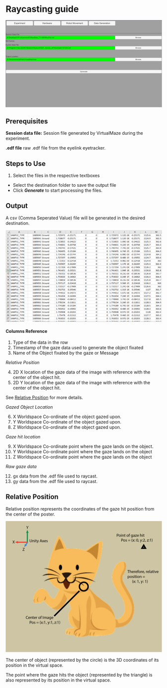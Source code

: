 # Raycasting guide
![data-generationScreenshot](/docs/images/data-generation.png)

## Prerequisites
**Session data file:** Session file generated by VirtualMaze during the experiment.

**.edf file** raw .edf file from the eyelink eyetracker.

## Steps to Use
1. Select the files in the respective textboxes
+ Select the destination folder to save the output file
+ Click ***Generate*** to start processing the files.

## Output
A csv (Comma Seperated Value) file will be generated in the desired destination.

![data-generation-outputScreenshot](/docs/images/data-generation-output.png)

#### Columns Reference
1. Type of the data in the row
2. Timestamp of the gaze data used to generate the object fixated
3. Name of the Object fixated by the gaze or Message

*Relative Position*

4. 2D X location of the gaze data of the image with reference with the center of the object hit.
5. 2D Y location of the gaze data of the image with reference with the center of the object hit.

See [Relative Position](#relative-position) for more details.

*Gazed Object Location*

6. X Worldspace Co-ordinate of the object gazed upon.
7. Y Worldspace Co-ordinate of the object gazed upon.
8. Z Worldspace Co-ordinate of the object gazed upon.

*Gaze hit location*

9. X Worldspace Co-ordinate point where the gaze lands on the object.
10. Y Worldspace Co-ordinate point where the gaze lands on the object
11. Z Worldspace Co-ordinate point where the gaze lands on the object

*Raw gaze data*

12. gx data from the .edf file used to raycast.
13. gy data from the .edf file used to raycast.

## Relative Position
Relative position represents the coordinates of the gaze hit position from the center of the poster.

![cat-poster](/docs/images/relativepos-explaination.png)

The center of object (represented by the circle) is the 3D coordinates of its position in the virtual space.

The point where the gaze hits the object (represented by the triangle) is also represented by its position in the virtual space.
